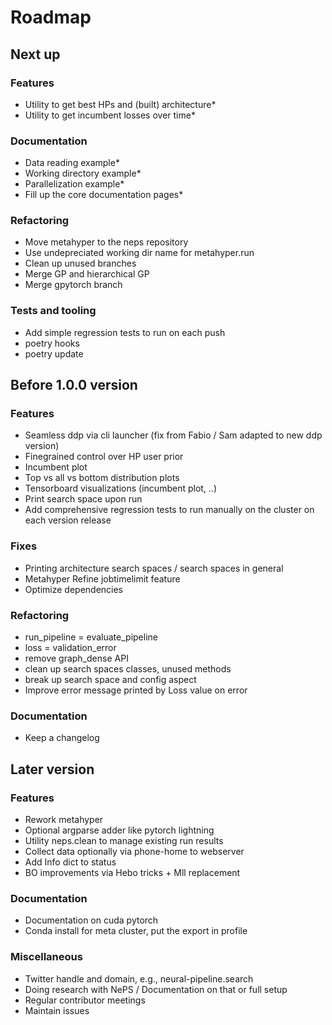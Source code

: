 # Roadmap

## Next up

### Features

- Utility to get best HPs and (built) architecture\*
- Utility to get incumbent losses over time\*

### Documentation

- Data reading example\*
- Working directory example\*
- Parallelization example\*
- Fill up the core documentation pages\*

### Refactoring

- Move metahyper to the neps repository
- Use undepreciated working dir name for metahyper.run
- Clean up unused branches
- Merge GP and hierarchical GP
- Merge gpytorch branch

### Tests and tooling

- Add simple regression tests to run on each push
- poetry hooks
- poetry update

## Before 1.0.0 version

### Features

- Seamless ddp via cli launcher (fix from Fabio / Sam adapted to new ddp version)
- Finegrained control over HP user prior
- Incumbent plot
- Top vs all vs bottom distribution plots
- Tensorboard visualizations (incumbent plot, ..)
- Print search space upon run
- Add comprehensive regression tests to run manually on the cluster on each version release

### Fixes

- Printing architecture search spaces / search spaces in general
- Metahyper Refine jobtimelimit feature
- Optimize dependencies

### Refactoring

- run_pipeline = evaluate_pipeline
- loss = validation_error
- remove graph_dense API
- clean up search spaces classes, unused methods
- break up search space and config aspect
- Improve error message printed by Loss value on error

### Documentation

- Keep a changelog

## Later version

### Features

- Rework metahyper
- Optional argparse adder like pytorch lightning
- Utility neps.clean to manage existing run results
- Collect data optionally via phone-home to webserver
- Add Info dict to status
- BO improvements via Hebo tricks + Mll replacement

### Documentation

- Documentation on cuda pytorch
- Conda install for meta cluster, put the export in profile

### Miscellaneous

- Twitter handle and domain, e.g., neural-pipeline.search
- Doing research with NePS / Documentation on that or full setup
- Regular contributor meetings
- Maintain issues
